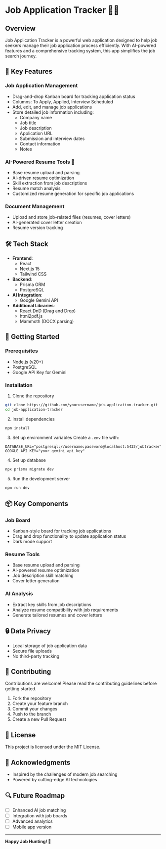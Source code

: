 # Job Application Tracker 📝🚀

## Overview
Job Application Tracker is a powerful web application designed to help job seekers manage their job application process efficiently. With AI-powered features and a comprehensive tracking system, this app simplifies the job search journey.

## 🌟 Key Features

### Job Application Management
- Drag-and-drop Kanban board for tracking application status
- Columns: To Apply, Applied, Interview Scheduled
- Add, edit, and manage job applications
- Store detailed job information including:
  - Company name
  - Job title
  - Job description
  - Application URL
  - Submission and interview dates
  - Contact information
  - Notes

### AI-Powered Resume Tools 🤖
- Base resume upload and parsing
- AI-driven resume optimization
- Skill extraction from job descriptions
- Resume match analysis
- Customized resume generation for specific job applications

### Document Management
- Upload and store job-related files (resumes, cover letters)
- AI-generated cover letter creation
- Resume version tracking

## 🛠 Tech Stack
- **Frontend**: 
  - React
  - Next.js 15
  - Tailwind CSS
- **Backend**:
  - Prisma ORM
  - PostgreSQL
- **AI Integration**:
  - Google Gemini API
- **Additional Libraries**:
  - React DnD (Drag and Drop)
  - html2pdf.js
  - Mammoth (DOCX parsing)

## 🚀 Getting Started

### Prerequisites
- Node.js (v20+)
- PostgreSQL
- Google API Key for Gemini

### Installation

1. Clone the repository
```bash
git clone https://github.com/yourusername/job-application-tracker.git
cd job-application-tracker
```

2. Install dependencies
```bash
npm install
```

3. Set up environment variables
Create a `.env` file with:
```
DATABASE_URL="postgresql://username:password@localhost:5432/jobtracker"
GOOGLE_API_KEY="your_gemini_api_key"
```

4. Set up database
```bash
npx prisma migrate dev
```

5. Run the development server
```bash
npm run dev
```

## 📦 Key Components

### Job Board
- Kanban-style board for tracking job applications
- Drag and drop functionality to update application status
- Dark mode support

### Resume Tools
- Base resume upload and parsing
- AI-powered resume optimization
- Job description skill matching
- Cover letter generation

### AI Analysis
- Extract key skills from job descriptions
- Analyze resume compatibility with job requirements
- Generate tailored resumes and cover letters

## 🔒 Data Privacy
- Local storage of job application data
- Secure file uploads
- No third-party tracking

## 🤝 Contributing
Contributions are welcome! Please read the contributing guidelines before getting started.

1. Fork the repository
2. Create your feature branch
3. Commit your changes
4. Push to the branch
5. Create a new Pull Request

## 📄 License
This project is licensed under the MIT License.

## 🙌 Acknowledgments
- Inspired by the challenges of modern job searching
- Powered by cutting-edge AI technologies

## 🔍 Future Roadmap
- [ ] Enhanced AI job matching
- [ ] Integration with job boards
- [ ] Advanced analytics
- [ ] Mobile app version

---

**Happy Job Hunting! 🌟**
